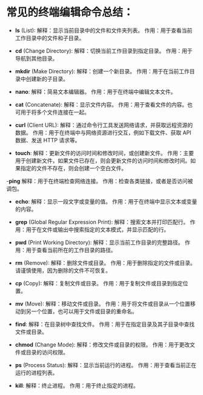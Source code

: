 # 常见的终端编辑命令总结：
- **ls** (List):
解释：显示当前目录中的文件和文件夹列表。
作用：用于查看当前工作目录中的文件和子目录。

- **cd** (Change Directory):
解释：切换当前工作目录到指定目录。
作用：用于导航到其他目录。

- **mkdir** (Make Directory):
解释：创建一个新目录。
作用：用于在当前工作目录中创建新的子目录。

- **nano**:
解释：简易文本编辑器。
作用：用于在终端中编辑文本文件。

- **cat** (Concatenate):
解释：显示文件内容。
作用：用于查看文件的内容。也可用于将多个文件连接在一起。

- **curl** (Client URL):
解释：通过命令行工具发送网络请求，并获取远程资源的数据。
作用：用于在终端中与网络资源进行交互，例如下载文件、获取 API 数据、发送 HTTP 请求等。

- **touch**:
解释：更新文件的访问时间和修改时间，或创建新文件。
作用：主要用于创建新文件，如果文件已存在，则会更新文件的访问时间和修改时间。如果指定的文件不存在，则会创建一个空白文件。

-**ping**
解释：用于在终端检查网络连接。
作用：检查各类链接，或者是否访问被调包。

- **echo**:
解释：显示一段文字或变量的值。
作用：用于在终端中显示文本或变量的内容。

- **grep** (Global Regular Expression Print):
解释：搜索文本并打印匹配行。
作用：用于在文件或输出中搜索指定的文本模式，并显示匹配的行。

- **pwd** (Print Working Directory):
解释：显示当前工作目录的完整路径。
作用：用于查看当前所在的工作目录的路径。

- **rm** (Remove):
解释：删除文件或目录。
作用：用于删除指定的文件或目录。请谨慎使用，因为删除的文件不可恢复。

- **cp** (Copy):
解释：复制文件或目录。
作用：用于复制文件或目录到指定位置。

- **mv** (Move):
解释：移动文件或目录。
作用：用于将文件或目录从一个位置移动到另一个位置，也可以用于文件或目录的重命名。

- **find**:
解释：在目录树中查找文件。
作用：用于在指定目录及其子目录中查找文件或目录。

- **chmod** (Change Mode):
解释：修改文件或目录的权限。
作用：用于更改文件或目录的访问权限。

- **ps** (Process Status):
解释：显示当前运行的进程。
作用：用于查看当前正在运行的进程列表。

- **kill**:
解释：终止进程。
作用：用于终止指定的进程。
